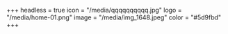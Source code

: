 +++
headless = true
icon = "/media/qqqqqqqqqq.jpg"
logo = "/media/home-01.png"
image = "/media/img_1648.jpeg"
color = "#5d9fbd"
+++
